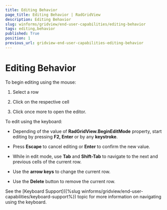 ```yaml
---
title: Editing Behavior
page_title: Editing Behavior | RadGridView
description: Editing Behavior
slug: winforms/gridview/end-user-capabilities/editing-behavior
tags: editing,behavior
published: True
position: 1
previous_url: gridview-end-user-capabilities-editing-behavior
---
```


# Editing Behavior

To begin editing using the mouse:

1. Select a row

1. Click on the respective cell 

1. Click once more to open the editor. 

To edit using the keyboard:

* Depending of the value of __RadGridView.BeginEditMode__ property, start editing by pressing __F2, Enter__ or by any __keystroke__.

* Press __Escape__ to cancel editing or __Enter__ to confirm the new value.

* While in edit mode, use __Tab__ and __Shift-Tab__ to navigate to the next and previous cells of the current row. 

* Use the __arrow keys__ to change the current row.

* Use the __Delete__ button to remove the current row.

See the [Keyboard Support]({%slug winforms/gridview/end-user-capabilities/keyboard-support%}) topic for more information on navigating using the keyboard.
